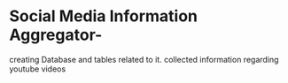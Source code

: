 # Social Media Information Aggregator-
   creating Database and tables related to it.
   collected information regarding youtube videos
